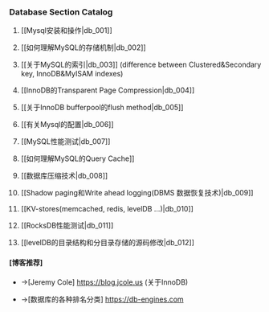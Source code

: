 ### Database Section Catalog

1. [[Mysql安装和操作|db_001]]

1. [[如何理解MySQL的存储机制|db_002]]

1. [[关于MySQL的索引|db_003]]
(difference between Clustered&Secondary key, InnoDB&MyISAM indexes)
1. [[InnoDB的Transparent Page Compression|db_004]]

1. [[关于InnoDB bufferpool的flush method|db_005]]

1. [[有关Mysql的配置|db_006]]

1. [[MySQL性能测试|db_007]]

1. [[如何理解MySQL的Query Cache]]

1. [[数据库压缩技术|db_008]]

1. [[Shadow paging和Write ahead logging(DBMS 数据恢复技术)|db_009]]

1. [[KV-stores(memcached, redis, levelDB ...)|db_010]]

1. [[RocksDB性能测试|db_011]] 

1. [[levelDB的目录结构和分目录存储的源码修改|db_012]]

#### [博客推荐]

* ->[Jeremy Cole] https://blog.jcole.us (关于InnoDB)

* ->[数据库的各种排名分类] https://db-engines.com